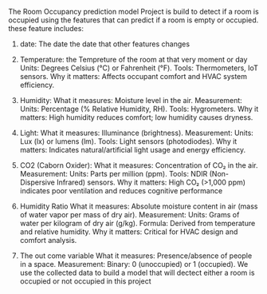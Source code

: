 The Room Occupancy prediction model Project is build to detect if a room is occupied using the features that can predict if a room is empty or occupied.
these feature includes:
1. date: The date the date that other features changes
   
2. Temperature: the Tempreture of the room at that very moment or day Units: Degrees Celsius (°C) or Fahrenheit (°F).
Tools: Thermometers, IoT sensors.
Why it matters: Affects occupant comfort and HVAC system efficiency.

3. Humidity: What it measures: Moisture level in the air.
Measurement:
Units: Percentage (% Relative Humidity, RH).
Tools: Hygrometers.
Why it matters: High humidity reduces comfort; low humidity causes dryness.


4. Light: What it measures: Illuminance (brightness).
Measurement:
Units: Lux (lx) or lumens (lm).
Tools: Light sensors (photodiodes).
Why it matters: Indicates natural/artificial light usage and energy efficiency.

5. CO2 (Caborn Oxider): What it measures: Concentration of CO₂ in the air.
Measurement:
Units: Parts per million (ppm).
Tools: NDIR (Non-Dispersive Infrared) sensors.
Why it matters: High CO₂ (>1,000 ppm) indicates poor ventilation and reduces cognitive performance

6. Humidity Ratio
What it measures: Absolute moisture content in air (mass of water vapor per mass of dry air).
Measurement:
Units: Grams of water per kilogram of dry air (g/kg).
Formula: Derived from temperature and relative humidity.
Why it matters: Critical for HVAC design and comfort analysis.

7. The out come variable What it measures: Presence/absence of people in a space.
Measurement:
Binary: 0 (unoccupied) or 1 (occupied).
We use the collected data to build a model that will dectect either a room is occupied or not occupied in this project

